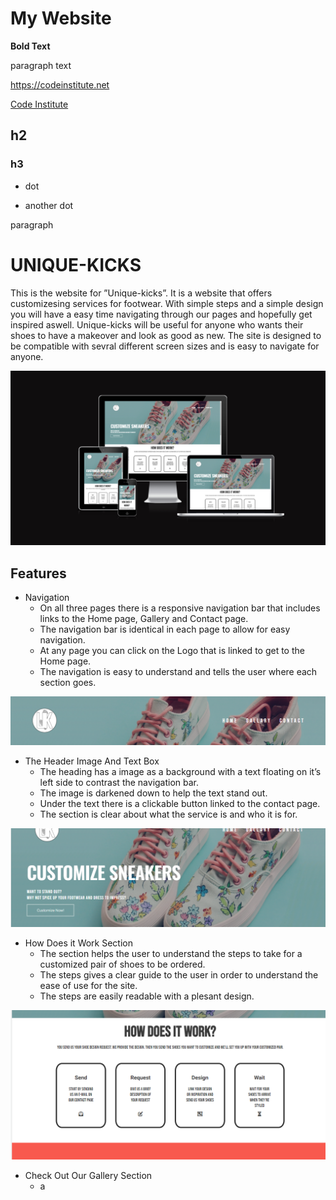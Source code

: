 # My Website

**Bold Text**

paragraph text

https://codeinstitute.net

[Code Institute](https://codeinstitute.net)

## h2

### h3

- dot

- another dot


paragraph

# UNIQUE-KICKS

This is the website for ”Unique-kicks”. It is a website that offers customizesing services for footwear.
With simple steps and a simple design you will have a easy time navigating through our pages and hopefully get inspired aswell.
Unique-kicks will be useful for anyone who wants their shoes to have a makeover and look as good as new.
The site is designed to be compatible with sevral different screen sizes and is easy to navigate for anyone.

<img src="assets/images/readme_images/amiresponsive site result.png">

## Features
- Navigation
    - On all three pages there is a responsive navigation bar that includes links to the Home page, Gallery and Contact page.
    - The navigation bar is identical in each page to allow for easy navigation.
    - At any page you can click on the Logo that is linked to get to the Home page.
    - The navigation is easy to understand and tells the user where each section goes.

<img src="assets/images/readme_images/nav.png">

- The Header Image And Text Box
    - The heading has a image as a background with a text floating on it’s left side to contrast the navigation bar.
    - The image is darkened down to help the text stand out.
    -  Under the text there is a clickable button linked to the contact page.
    - The section is clear about what the service is and who it is for.

<img src="assets/images/readme_images/text box.png">

- How Does it Work Section
    - The section helps the user to understand the steps to take for a customized pair of shoes to be ordered.
    - The steps gives a clear guide to the user in order to understand the ease of use for the site.
    - The steps are easily readable with a plesant design.

<img src="assets/images/readme_images/how does it work.png">

- Check Out Our Gallery Section
    - a